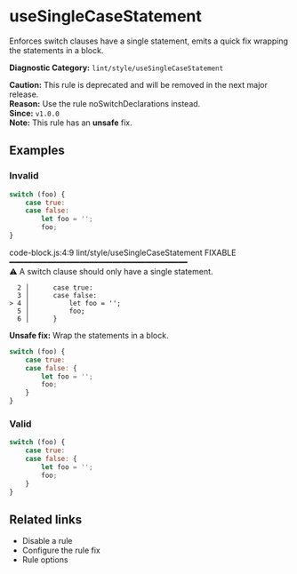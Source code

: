 # useSingleCaseStatement

Enforces switch clauses have a single statement, emits a quick fix wrapping the statements in a block.

**Diagnostic Category:** `lint/style/useSingleCaseStatement`

**Caution:** This rule is deprecated and will be removed in the next major release.  
**Reason:** Use the rule noSwitchDeclarations instead.  
**Since:** `v1.0.0`  
**Note:** This rule has an **unsafe** fix.

## Examples

### Invalid

```js
switch (foo) {
    case true:
    case false:
        let foo = '';
        foo;
}
```

code-block.js:4:9 lint/style/useSingleCaseStatement FIXABLE ━━━━━━━━━━━━━━━━━━━━━━━━━━━━━━━━━━━━━━  
⚠ A switch clause should only have a single statement.  

```plaintext
  2 │      case true:
  3 │      case false:
> 4 │          let foo = '';
  5 │          foo;
  6 │      }
```

**Unsafe fix:** Wrap the statements in a block.

```js
switch (foo) {
    case true:
    case false: {
        let foo = '';
        foo;
    }
}
```

### Valid

```js
switch (foo) {
    case true:
    case false: {
        let foo = '';
        foo;
    }
}
```

## Related links

- Disable a rule
- Configure the rule fix
- Rule options